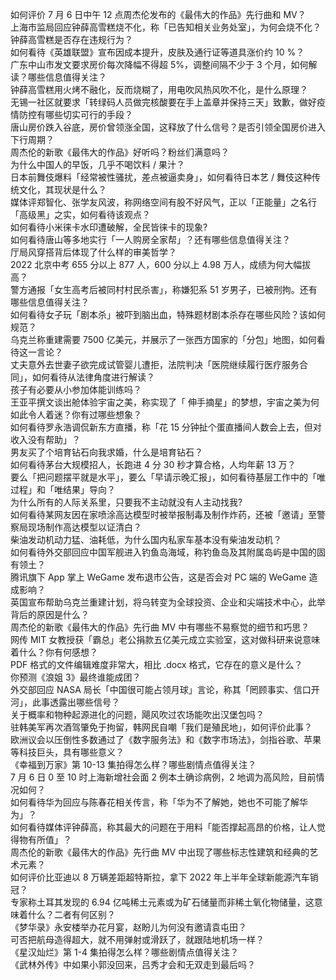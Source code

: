 如何评价 7 月 6 日中午 12 点周杰伦发布的《最伟大的作品》先行曲和 MV？  
上海市监局回应钟薛高雪糕烧不化，称「已告知相关业务处室」，为何会烧不化？钟薛高雪糕是否存在违规行为？  
如何看待《英雄联盟》宣布因成本提升，皮肤及通行证等道具涨价约 10 %？  
广东中山市发文要求房价每次降幅不得超 5%，调整间隔不少于 3 个月，如何解读？哪些信息值得关注？  
钟薛高雪糕用火烤不融化，反而烧糊了，用电吹风热风吹不化，是什么原理？  
无锡一社区就要求「转绿码人员做完核酸要在手上盖章并保持三天」致歉，做好疫情防控有哪些切实可行的手段？  
唐山房价跌入谷底，房价曾领涨全国，这释放了什么信号？是否引领全国房价进入下行周期？  
周杰伦的新歌《最伟大的作品》好听吗？粉丝们满意吗？  
为什么中国人的早饭，几乎不喝饮料 / 果汁？  
日本前舞伎爆料「经常被性骚扰，差点被逼卖身」，如何看待日本艺 / 舞伎这种传统文化，其现状是什么？  
媒体评郑智化、张学友风波，称网络空间有股不好风气，正以「正能量」之名行「高级黑」之实，如何看待该观点？  
如何看待小米徕卡水印遭破解，全民皆徕卡的现象?  
如何看待唐山等多地实行「一人购房全家帮」？还有哪些信息值得关注？  
厅局风穿搭背后体现了什么样的审美哲学？  
2022 北京中考 655 分以上 877 人，600 分以上 4.98 万人，成绩为何大幅拔高？  
警方通报「女生高考后被同村村民杀害」，称嫌犯系 51 岁男子，已被刑拘。还有哪些信息值得关注？  
如何看待女子玩「剧本杀」被吓到脑出血，特殊题材剧本杀存在哪些风险？该如何规范？  
乌克兰称重建需要 7500 亿美元，并展示了一张西方国家的「分包」地图，如何看待这一言论？  
丈夫意外去世妻子欲完成试管婴儿遭拒，法院判决「医院继续履行医疗服务合同」，如何看待从法律角度进行解读？  
孩子有必要从小参加体能训练吗？  
王亚平撰文谈出舱体验宇宙之美，称实现了「 伸手摘星」的梦想，宇宙之美为何如此令人着迷？你有过哪些想象？  
如何看待罗永浩调侃新东方直播，称「花 15 分钟扯个蛋直播间人数会上去，但对收入没有帮助」？  
男友买了个培育钻石向我求婚，什么是培育钻石？  
如何看待茅台大规模招人，长跑进 4 分 30 秒才算合格，人均年薪 13 万？  
要么「把问题摆平就是水平」，要么「早请示晚汇报」，如何看待基层工作中的「唯过程」和「唯结果」导向？  
为什么所有的人际关系里，只要我不主动就没有人主动找我?  
如何看待某网友因在家喷涂高达模型时被举报制毒及制作炸药，还被「邀请」至警察局现场制作高达模型以证清白？  
柴油发动机动力猛、油耗低，为什么国内私家车基本没有柴油发动机？  
如何看待外交部回应中国军舰进入钓鱼岛海域，称钓鱼岛及其附属岛屿是中国的固有领土？  
腾讯旗下 App 掌上 WeGame 发布退市公告，这是否会对 PC 端的 WeGame 造成影响？  
英国宣布帮助乌克兰重建计划，将乌转变为全球投资、企业和尖端技术中心，此举背后的原因是什么？  
周杰伦的新歌《最伟大的作品》先行曲 MV 中有哪些不易察觉的细节和巧思？  
网传 MIT 女教授获「霸总」老公捐款五亿美元成立实验室，这对做科研来说意味着什么？你有何感想？  
PDF 格式的文件编辑难度非常大，相比 .docx 格式，它存在的意义是什么？  
你预测《浪姐 3》最终谁能成团？  
外交部回应 NASA 局长「中国很可能占领月球」言论，称其「罔顾事实、信口开河」，此事透露出哪些信号？  
关于概率和物种起源进化的问题，飓风吹过农场能吹出汉堡包吗？  
驻韩美军再次酒驾肇免于拘留，韩网民自嘲「我们是殖民地」，如何评价此事？  
欧洲议会以压倒性多数通过了《数字服务法》和《数字市场法》，剑指谷歌、苹果等科技巨头，具有哪些意义？  
《幸福到万家》第 10-13 集拍得怎么样？哪些剧情点值得关注？  
7 月 6 日 0 至 10 时上海新增社会面 2 例本土确诊病例，2 地调为高风险，目前情况如何？  
如何看待华为回应与陈春花相关传言，称「华为不了解她，她也不可能了解华为」？  
如何看待媒体评钟薛高，称其最大的问题在于用料「能否撑起高昂的价格，让人觉得物有所值」？  
周杰伦的新歌《最伟大的作品》先行曲 MV 中出现了哪些标志性建筑和经典的艺术元素？  
如何评价比亚迪以 8 万辆差距超特斯拉，拿下 2022 年上半年全球新能源汽车销冠？  
专家称土耳其发现的 6.94 亿吨稀土元素或为矿石储量而非稀土氧化物储量，这意味着什么？二者有何区别？  
《梦华录》永安楼举办花月宴，赵盼儿为何没有邀请袁屯田？  
可否把航母造得超大，就不用弹射或滑跃了，就跟陆地机场一样？  
《星汉灿烂》第 1-4 集拍得怎么样？哪些剧情点值得关注？  
《武林外传》中如果小郭没回来，吕秀才会和无双走到最后吗？  
